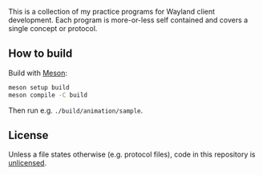 This is a collection of my practice programs for Wayland client development.
Each program is more-or-less self contained and covers a single concept or protocol.

## How to build

Build with [Meson](https://mesonbuild.com/):

```sh
meson setup build
meson compile -C build
```

Then run e.g. `./build/animation/sample`.

## License

Unless a file states otherwise (e.g. protocol files), code in this repository is [unlicensed](https://github.com/czak/learnwayland/blob/master/UNLICENSE).
